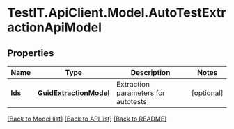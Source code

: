 # TestIT.ApiClient.Model.AutoTestExtractionApiModel

## Properties

Name | Type | Description | Notes
------------ | ------------- | ------------- | -------------
**Ids** | [**GuidExtractionModel**](GuidExtractionModel.md) | Extraction parameters for autotests | [optional] 

[[Back to Model list]](../README.md#documentation-for-models) [[Back to API list]](../README.md#documentation-for-api-endpoints) [[Back to README]](../README.md)

